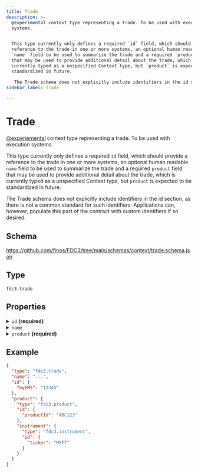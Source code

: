 ```yaml
---
title: Trade
description: >-
  @experimental context type representing a trade. To be used with execution
  systems.


  This type currently only defines a required `id` field, which should provide a
  reference to the trade in one or more systems, an optional human readable
  `name` field to be used to summarize the trade and a required `product` field
  that may be used to provide additional detail about the trade, which is
  currently typed as a unspecified Context type, but `product` is expected to be
  standardized in future.

   The Trade schema does not explicitly include identifiers in the id section, as there is not a common standard for such identifiers. Applications can, however, populate this part of the contract with custom identifiers if so desired.
sidebar_label: Trade

---
```


# Trade

[@experiemental](/docs/fdc3-compliance#experimental-features) context type representing a trade. To be used with execution systems.

This type currently only defines a required `id` field, which should provide a reference to the trade in one or more systems, an optional human readable `name` field to be used to summarize the trade and a required `product` field that may be used to provide additional detail about the trade, which is currently typed as a unspecified Context type, but `product` is expected to be standardized in future.

 The Trade schema does not explicitly include identifiers in the id section, as there is not a common standard for such identifiers. Applications can, however, populate this part of the contract with custom identifiers if so desired.

## Schema

<https://github.com/finos/FDC3/tree/main/schemas/context/trade.schema.json>

## Type

`fdc3.trade`

## Properties

<details>
  <summary><code>id</code> <strong>(required)</strong></summary>

**type**: `object`

One or more identifiers that refer to the trade in an OMS, EMS or related system. Specific key names for systems are expected to be standardized in future.

</details>

<details>
  <summary><code>name</code></summary>

**type**: `string`

A human-readable summary of the trade.

</details>

<details>
  <summary><code>product</code> <strong>(required)</strong></summary>

**type**: [Product](Product)

A product that is the subject of the trade.

</details>

## Example

```json
{
  "type": "fdc3.trade",
  "name": "...",
  "id": {
    "myEMS": "12345"
  },
  "product": {
    "type": "fdc3.product",
    "id": {
      "productId": "ABC123"
    },
    "instrument": {
      "type": "fdc3.instrument",
      "id": {
        "ticker": "MSFT"
      }
    }
  }
}
```


